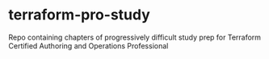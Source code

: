 # terraform-pro-study
Repo containing chapters of progressively difficult study prep for Terraform Certified Authoring and Operations Professional
